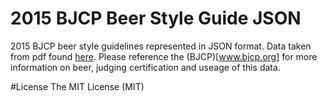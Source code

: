 # 2015 BJCP Beer Style Guide JSON
2015 BJCP beer style guidelines represented in JSON format. Data taken from pdf found [here](http://www.bjcp.org/docs/2015_Guidelines_Beer.pdf). 
Please reference the (BJCP)[www.bjcp.org] for more information on beer, judging certification and useage of this data.

#License
The MIT License (MIT)